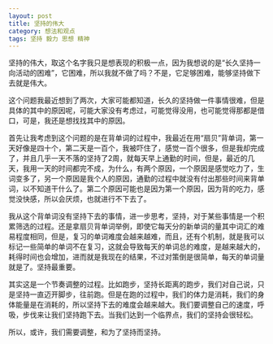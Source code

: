```yaml
---
layout: post
title: 坚持的伟大
category: 想法和观点
tags: 坚持 毅力 思想 精神
---
```



坚持的伟大，取这个名字我只是想表现的积极一点，因为我想说的是“长久坚持一向活动的困难”，它困难，所以我就不做了吗？不是，它足够困难，能够坚持做下去就是伟大。

这个问题我最近想到了两次，大家可能都知道，长久的坚持做一件事情很难，但是具体的其中的原因呢，可能大家没有考虑过，可能觉得没用，也可能觉得那都是借口，可是，我还是想找找其中的原因。

首先让我考虑到这个问题的是在背单词的过程中，我最近在用“扇贝”背单词，第一天好像是四十个，第二天是一百个，我被吓住了，感觉一百个很多，但是我却完成了，并且几乎一天不落的坚持了2周，就每天早上通勤的时间，但是，最近的几天，我用一天的时间都完不成，为什么，有两个原因，一个原因是感觉吃力了，生词变多了，另一个原因是我个人的原因，通勤的过程中就没有付出那些时间来背单词，以不知道干什么了。第二个原因可能也是因为第一个原因，因为背的吃力，感觉没快感，所以会厌烦，也就进行不下去了。

我从这个背单词没有坚持下去的事情，进一步思考，坚持，对于某些事情是一个积累筛选的过程。还是拿扇贝背单词举例，即使它每天分的新单词的量其中词汇的难易程度相同，但是，复习的单词难度会越来越难，而且，还有个机制，就是我可以标记一些简单的单词不在复习，这就会导致每天的单词总的难度，是越来越大的，耗得时间也会增加，进而就是我现在的结果，不过对策倒是很简单，每天的单词量就是了。坚持最重要。

其实这是一个节奏调整的过程。比如跑步，坚持长距离的跑步，我们对自己说，只是坚持一直迈开脚步，往前跑。但是在跑的过程中，我们的体力是消耗，我们的身体能量是在消耗的，所以坚持下去的难度会越来越大。我们要调整自己的速度，呼吸，步伐来让我们坚持跑下去。当我们达到一个临界点，我们的坚持会很轻松。

所以，或许，我们需要调整，和为了坚持而坚持。
